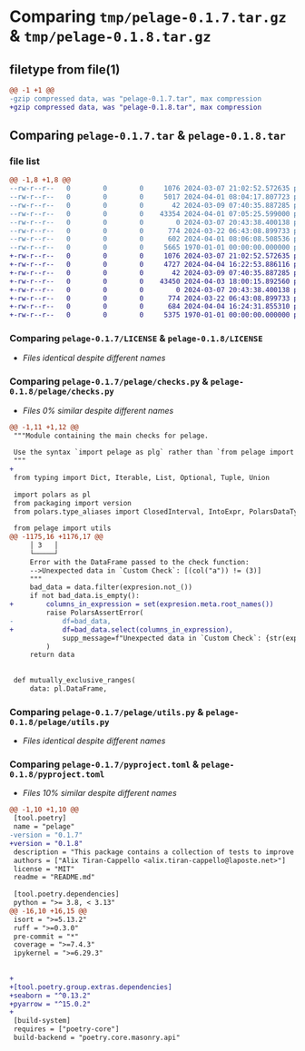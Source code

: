 # Comparing `tmp/pelage-0.1.7.tar.gz` & `tmp/pelage-0.1.8.tar.gz`

## filetype from file(1)

```diff
@@ -1 +1 @@
-gzip compressed data, was "pelage-0.1.7.tar", max compression
+gzip compressed data, was "pelage-0.1.8.tar", max compression
```

## Comparing `pelage-0.1.7.tar` & `pelage-0.1.8.tar`

### file list

```diff
@@ -1,8 +1,8 @@
--rw-r--r--   0        0        0     1076 2024-03-07 21:02:52.572635 pelage-0.1.7/LICENSE
--rw-r--r--   0        0        0     5017 2024-04-01 08:04:17.807723 pelage-0.1.7/README.md
--rw-r--r--   0        0        0       42 2024-03-09 07:40:35.887285 pelage-0.1.7/pelage/__init__.py
--rw-r--r--   0        0        0    43354 2024-04-01 07:05:25.599000 pelage-0.1.7/pelage/checks.py
--rw-r--r--   0        0        0        0 2024-03-07 20:43:38.400138 pelage-0.1.7/pelage/data/.keep
--rw-r--r--   0        0        0      774 2024-03-22 06:43:08.899733 pelage-0.1.7/pelage/utils.py
--rw-r--r--   0        0        0      602 2024-04-01 08:06:08.508536 pelage-0.1.7/pyproject.toml
--rw-r--r--   0        0        0     5665 1970-01-01 00:00:00.000000 pelage-0.1.7/PKG-INFO
+-rw-r--r--   0        0        0     1076 2024-03-07 21:02:52.572635 pelage-0.1.8/LICENSE
+-rw-r--r--   0        0        0     4727 2024-04-04 16:22:53.886116 pelage-0.1.8/README.md
+-rw-r--r--   0        0        0       42 2024-03-09 07:40:35.887285 pelage-0.1.8/pelage/__init__.py
+-rw-r--r--   0        0        0    43450 2024-04-03 18:00:15.892560 pelage-0.1.8/pelage/checks.py
+-rw-r--r--   0        0        0        0 2024-03-07 20:43:38.400138 pelage-0.1.8/pelage/data/.keep
+-rw-r--r--   0        0        0      774 2024-03-22 06:43:08.899733 pelage-0.1.8/pelage/utils.py
+-rw-r--r--   0        0        0      684 2024-04-04 16:24:31.855310 pelage-0.1.8/pyproject.toml
+-rw-r--r--   0        0        0     5375 1970-01-01 00:00:00.000000 pelage-0.1.8/PKG-INFO
```

### Comparing `pelage-0.1.7/LICENSE` & `pelage-0.1.8/LICENSE`

 * *Files identical despite different names*

### Comparing `pelage-0.1.7/pelage/checks.py` & `pelage-0.1.8/pelage/checks.py`

 * *Files 0% similar despite different names*

```diff
@@ -1,11 +1,12 @@
 """Module containing the main checks for pelage.
 
 Use the syntax `import pelage as plg` rather than `from pelage import checks`
 """
+
 from typing import Dict, Iterable, List, Optional, Tuple, Union
 
 import polars as pl
 from packaging import version
 from polars.type_aliases import ClosedInterval, IntoExpr, PolarsDataType
 
 from pelage import utils
@@ -1175,16 +1176,17 @@
     │ 3   │
     └─────┘
     Error with the DataFrame passed to the check function:
     -->Unexpected data in `Custom Check`: [(col("a")) != (3)]
     """
     bad_data = data.filter(expresion.not_())
     if not bad_data.is_empty():
+        columns_in_expression = set(expresion.meta.root_names())
         raise PolarsAssertError(
-            df=bad_data,
+            df=bad_data.select(columns_in_expression),
             supp_message=f"Unexpected data in `Custom Check`: {str(expresion)}",
         )
     return data
 
 
 def mutually_exclusive_ranges(
     data: pl.DataFrame,
```

### Comparing `pelage-0.1.7/pelage/utils.py` & `pelage-0.1.8/pelage/utils.py`

 * *Files identical despite different names*

### Comparing `pelage-0.1.7/pyproject.toml` & `pelage-0.1.8/pyproject.toml`

 * *Files 10% similar despite different names*

```diff
@@ -1,10 +1,10 @@
 [tool.poetry]
 name = "pelage"
-version = "0.1.7"
+version = "0.1.8"
 description = "This package contains a collection of tests to improve your Polars data analysis superpowers"
 authors = ["Alix Tiran-Cappello <alix.tiran-cappello@laposte.net>"]
 license = "MIT"
 readme = "README.md"
 
 [tool.poetry.dependencies]
 python = ">= 3.8, < 3.13"
@@ -16,10 +16,15 @@
 isort = ">=5.13.2"
 ruff = ">=0.3.0"
 pre-commit = "*"
 coverage = ">=7.4.3"
 ipykernel = ">=6.29.3"
 
 
+
+[tool.poetry.group.extras.dependencies]
+seaborn = "^0.13.2"
+pyarrow = "^15.0.2"
+
 [build-system]
 requires = ["poetry-core"]
 build-backend = "poetry.core.masonry.api"
```

